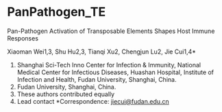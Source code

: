 # PanPathogen_TE
Pan-Pathogen Activation of Transposable Elements Shapes Host Immune Responses

Xiaoman Wei1,3, Shu Hu2,3, Tianqi Xu2, Chengjun Lu2, Jie Cui1,4*
1. Shanghai Sci-Tech Inno Center for Infection & Immunity, National Medical Center for Infectious Diseases, Huashan Hospital, Institute of Infection and Health, Fudan University, Shanghai, China.
2. Fudan University, Shanghai, China.
3. These authors contributed equally
4. Lead contact
*Correspondence: jiecui@fudan.edu.cn
